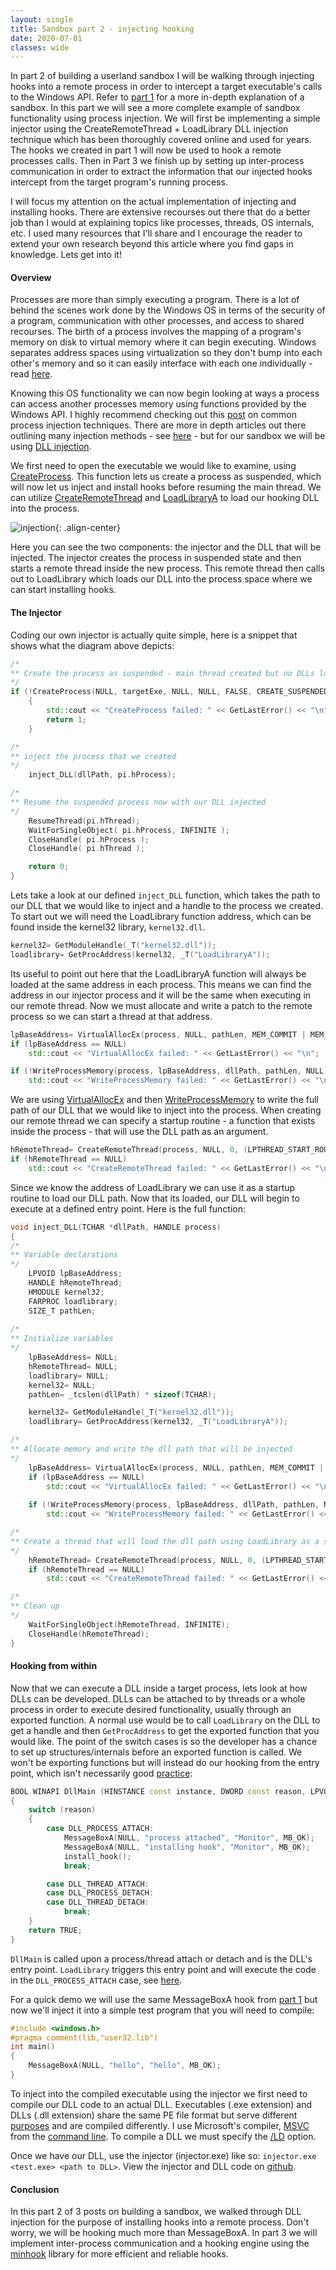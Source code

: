 ```yaml
---
layout: single
title: Sandbox part 2 - injecting hooking
date: 2020-07-01
classes: wide
---
```


In part 2 of building a userland sandbox I will be walking through injecting hooks into a remote process in order to intercept a target executable's calls to the Windows API. Refer to [part 1](https://jayo78.github.io/Sandbox-part-1-hooking-basics/) for a more in-depth explanation of a sandbox. In this part we will see a more complete example of sandbox functionality using process injection. We will first be implementing a simple injector using the CreateRemoteThread + LoadLibrary DLL injection technique which has been thoroughly covered online and used for years. The hooks we created in part 1 will now be used to hook a remote processes calls. Then in Part 3 we finish up by setting up inter-process communication in order to extract the information that our injected hooks intercept from the target program's running process. 

I will focus my attention on the actual implementation of injecting and installing hooks. There are extensive recourses out there that do a better job than I would at explaining topics like processes, threads, OS internals, etc. I used many resources that I'll share and I encourage the reader to extend your own research beyond this article where you find gaps in knowledge. Lets get into it!

#### Overview

Processes are more than simply executing a program. There is a lot of behind the scenes work done by the Windows OS in terms of the security of a program, communication with other processes, and access to shared recourses. The birth of a process involves the mapping of a program's memory on disk to virtual memory where it can begin executing. Windows separates address spaces using virtualization so they don't bump into each other's memory and so it can easily interface with each one individually - read [here](https://answers.microsoft.com/en-us/windows/forum/windows_10-performance/physical-and-virtual-memory-in-windows-10/e36fb5bc-9ac8-49af-951c-e7d39b979938?auth=1). 

Knowing this OS functionality we can now begin looking at ways a process can access another processes memory using functions provided by the Windows API. I highly recommend checking out this [post](https://www.elastic.co/blog/ten-process-injection-techniques-technical-survey-common-and-trending-process) on common process injection techniques. There are more in depth articles out there outlining many injection methods - see [here](https://i.blackhat.com/USA-19/Thursday/us-19-Kotler-Process-Injection-Techniques-Gotta-Catch-Them-All-wp.pdf) - but for our sandbox we will be using [DLL injection](http://blog.opensecurityresearch.com/2013/01/windows-dll-injection-basics.html). 

We first need to open the executable we would like to examine, using [CreateProcess](https://docs.microsoft.com/en-us/windows/win32/api/processthreadsapi/nf-processthreadsapi-createprocessa). This function lets us create a process as suspended, which will now let us inject and install hooks before resuming the main thread. We can utilize [CreateRemoteThread](https://docs.microsoft.com/en-us/windows/win32/api/processthreadsapi/nf-processthreadsapi-createremotethread) and [LoadLibraryA](https://docs.microsoft.com/en-us/windows/win32/api/libloaderapi/nf-libloaderapi-loadlibrarya) to load our hooking DLL into the process. 

![injection](../assets/images/SandboxPart2/DLL_injection.PNG){: .align-center}

Here you can see the two components: the injector and the DLL that will be injected. The injector creates the process in suspended state and then starts a remote thread inside the new process. This remote thread then calls out to LoadLibrary which loads our DLL into the process space where we can start installing hooks.

#### The Injector

Coding our own injector is actually quite simple, here is a snippet that shows what the diagram above depicts:

```c++
/*
** Create the process as suspended - main thread created but no DLLs loaded
*/
if (!CreateProcess(NULL, targetExe, NULL, NULL, FALSE, CREATE_SUSPENDED, NULL, NULL, &si, &pi)) 
    {
        std::cout << "CreateProcess failed: " << GetLastError() << "\n";
        return 1;
    }

/* 
** inject the process that we created 
*/
    inject_DLL(dllPath, pi.hProcess);

/*
** Resume the suspended process now with our DLL injected
*/
    ResumeThread(pi.hThread);
    WaitForSingleObject( pi.hProcess, INFINITE );
    CloseHandle( pi.hProcess );
    CloseHandle( pi.hThread );

    return 0;
}
```

Lets take a look at our defined `inject_DLL` function, which takes the path to our DLL that we would like to inject and a handle to the process we created. To start out we will need the LoadLibrary function address, which can be found inside the kernel32 library, `kernel32.dll`.

```c++
kernel32= GetModuleHandle(_T("kernel32.dll"));
loadlibrary= GetProcAddress(kernel32, _T("LoadLibraryA"));
```

Its useful to point out here that the LoadLibraryA function will always be loaded at the same address in each process. This means we can find the address in our injector process and it will be the same when executing in our remote thread. Now we must allocate and write a patch to the remote process so we can start a thread at that address.

```c++
lpBaseAddress= VirtualAllocEx(process, NULL, pathLen, MEM_COMMIT | MEM_RESERVE, PAGE_READWRITE);
if (lpBaseAddress == NULL)
	std::cout << "VirtualAllocEx failed: " << GetLastError() << "\n";

if (!WriteProcessMemory(process, lpBaseAddress, dllPath, pathLen, NULL))
	std::cout << "WriteProcessMemory failed: " << GetLastError() << "\n";
```

We are using [VirtualAllocEx](https://docs.microsoft.com/en-us/windows/win32/api/memoryapi/nf-memoryapi-virtualallocex) and then [WriteProcessMemory](https://docs.microsoft.com/en-us/windows/win32/api/memoryapi/nf-memoryapi-writeprocessmemory) to write the full path of our DLL that we would like to inject into the process.  When creating our remote thread we can specify a startup routine - a function that exists inside the process - that will use the DLL path as an argument.  

```c++
hRemoteThread= CreateRemoteThread(process, NULL, 0, (LPTHREAD_START_ROUTINE)(VOID *)loadlibrary, lpBaseAddress, NULL, 0);
if (hRemoteThread == NULL)
    std::cout << "CreateRemoteThread failed: " << GetLastError() << "\n";
```

Since we know the address of LoadLibrary we can use it as a startup routine to load our DLL path. Now that its loaded, our DLL will begin to execute at a defined entry point. Here is the full function:

```c++
void inject_DLL(TCHAR *dllPath, HANDLE process)
{
/*
** Variable declarations
*/
    LPVOID lpBaseAddress;
    HANDLE hRemoteThread;
    HMODULE kernel32;
    FARPROC loadlibrary;
    SIZE_T pathLen;
    
/*
** Initialize variables
*/
    lpBaseAddress= NULL;
    hRemoteThread= NULL;
    loadlibrary= NULL; 
    kernel32= NULL;
    pathLen= _tcslen(dllPath) * sizeof(TCHAR);

    kernel32= GetModuleHandle(_T("kernel32.dll"));
    loadlibrary= GetProcAddress(kernel32, _T("LoadLibraryA"));

/*
** Allocate memory and write the dll path that will be injected
*/
    lpBaseAddress= VirtualAllocEx(process, NULL, pathLen, MEM_COMMIT | MEM_RESERVE, PAGE_READWRITE);
    if (lpBaseAddress == NULL)
        std::cout << "VirtualAllocEx failed: " << GetLastError() << "\n";
    
    if (!WriteProcessMemory(process, lpBaseAddress, dllPath, pathLen, NULL))
        std::cout << "WriteProcessMemory failed: " << GetLastError() << "\n";

/*
** Create a thread that will load the dll path using LoadLibrary as a start up routine
*/ 
    hRemoteThread= CreateRemoteThread(process, NULL, 0, (LPTHREAD_START_ROUTINE)(VOID *)loadlibrary, lpBaseAddress, NULL, 0);
    if (hRemoteThread == NULL)
        std::cout << "CreateRemoteThread failed: " << GetLastError() << "\n";

/*
** Clean up
*/
    WaitForSingleObject(hRemoteThread, INFINITE);
    CloseHandle(hRemoteThread);
}
```

#### Hooking from within

Now that we can execute a DLL inside a target process, lets look at how DLLs can be developed. DLLs can be attached to by threads or a whole process in order to execute desired functionality, usually through an exported function. A normal use would be to call `LoadLibrary` on the DLL to get a handle and then `GetProcAddress` to get the exported function that you would like. The point of the switch cases is so the developer has a chance to set up structures/internals before an exported function is called. We won't be exporting functions but will instead do our hooking from the entry point, which isn't necessarily good [practice](https://docs.microsoft.com/en-us/windows/win32/dlls/dynamic-link-library-best-practices):

```c++
BOOL WINAPI DllMain (HINSTANCE const instance, DWORD const reason, LPVOID const reserved)  
{
    switch (reason)
    {
        case DLL_PROCESS_ATTACH:
            MessageBoxA(NULL, "process attached", "Monitor", MB_OK);
            MessageBoxA(NULL, "installing hook", "Monitor", MB_OK);
            install_hook();
            break;

        case DLL_THREAD_ATTACH:
        case DLL_PROCESS_DETACH:
        case DLL_THREAD_DETACH:
            break;
    }
    return TRUE;  
}
```

`DllMain` is called upon a process/thread attach or detach and is the DLL's entry point. `LoadLibrary` triggers this entry point and will execute the code in the `DLL_PROCESS_ATTACH` case, see [here](https://docs.microsoft.com/en-us/previous-versions/windows/desktop/mscs/implementing-dllmain). 

For a quick demo we will use the same MessageBoxA hook from [part 1](https://github.com/jayo78/basic-hooking/blob/master/hook_v2.cpp) but now we'll inject it into a simple test program that you will need to compile:

```c++
#include <windows.h>
#pragma comment(lib,"user32.lib")
int main()
{
    MessageBoxA(NULL, "hello", "hello", MB_OK);
}
```

To inject into the compiled executable using the injector we first need to compile our DLL code to an actual DLL. Executables (.exe extension) and DLLs (.dll extension) share the same PE file format but serve different [purposes](https://stackoverflow.com/questions/1210873/difference-between-dll-and-exe) and are compiled differently. I use Microsoft's compiler, [MSVC](https://docs.microsoft.com/en-us/cpp/build/reference/compiler-options?view=vs-2019) from the [command line](https://docs.microsoft.com/en-us/cpp/build/building-on-the-command-line?view=vs-2019). To compile a DLL we must specify the [/LD](https://docs.microsoft.com/en-us/cpp/build/reference/md-mt-ld-use-run-time-library?view=vs-2019) option.

Once we have our DLL, use the injector (injector.exe) like so: `injector.exe <test.exe> <path to DLL>`. View the injector and DLL code on [github](https://github.com/jayo78/basic-hooking/tree/master/injection).

#### Conclusion

In this part 2 of 3 posts on building a sandbox, we walked through DLL injection for the purpose of installing hooks into a remote process. Don't worry, we will be hooking much more than MessageBoxA. In part 3 we will implement inter-process communication and a hooking engine using the [minhook](https://github.com/TsudaKageyu/minhook) library for more efficient and reliable hooks. 
